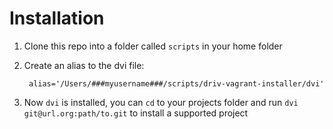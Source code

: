 # Installation


1. Clone this repo into a folder called `scripts` in your home folder

2. Create an alias to the dvi file:

        alias='/Users/###myusername###/scripts/driv-vagrant-installer/dvi'

3. Now `dvi` is installed, you can `cd` to your projects folder and run `dvi git@url.org:path/to.git` to install a supported project


